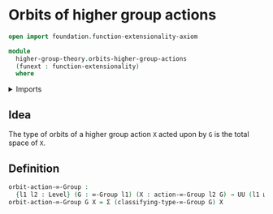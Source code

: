 # Orbits of higher group actions

```agda
open import foundation.function-extensionality-axiom

module
  higher-group-theory.orbits-higher-group-actions
  (funext : function-extensionality)
  where
```

<details><summary>Imports</summary>

```agda
open import foundation.dependent-pair-types
open import foundation.universe-levels

open import higher-group-theory.higher-group-actions funext
open import higher-group-theory.higher-groups funext
```

</details>

## Idea

The type of orbits of a higher group action `X` acted upon by `G` is the total
space of `X`.

## Definition

```agda
orbit-action-∞-Group :
  {l1 l2 : Level} (G : ∞-Group l1) (X : action-∞-Group l2 G) → UU (l1 ⊔ l2)
orbit-action-∞-Group G X = Σ (classifying-type-∞-Group G) X
```
